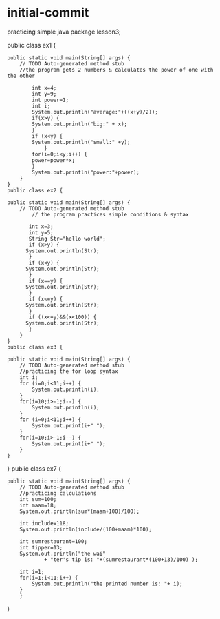 # initial-commit
practicing simple java
package lesson3;

public class ex1 {

	public static void main(String[] args) {
		// TODO Auto-generated method stub
		//the program gets 2 numbers & calculates the power of one with the other
		
		    int x=4;
		    int y=9;
		    int power=1;
		    int i;
		    System.out.println("average:"+((x+y)/2));
		    if(x>y) {
		    System.out.println("big:" + x);
		    }
		    if (x<y) {
		    System.out.println("small:" +y);
		        }
		    for(i=0;i<y;i++) {
		    power=power*x;
		    }
		    System.out.println("power:"+power);
		}
	}
	public class ex2 {

	public static void main(String[] args) {
		// TODO Auto-generated method stub
	        // the program practices simple conditions & syntax
		
		   int x=3;
		   int y=5;
		   String Str="hello world";
		   if (x>y) {
		  System.out.println(Str);
		   }
		   if (x<y) {
		  System.out.println(Str);
		   }
		   if (x==y) {
		  System.out.println(Str);
		   }
		   if (x<=y) {
		  System.out.println(Str);
		   }
		   if ((x<=y)&&(x<100)) {
		  System.out.println(Str);
		   }
		}
	}
	public class ex3 {

	public static void main(String[] args) {
		// TODO Auto-generated method stub
		//practicing the for loop syntax
        int i;
        for (i=0;i<11;i++) {
        	System.out.println(i);
        }
        for(i=10;i>-1;i--) {
        	System.out.println(i);	
        }
        for (i=0;i<11;i++) {
        	System.out.print(i+" ");
        }
        for(i=10;i>-1;i--) {
        	System.out.print(i+" ");	
        }
	}
}
public class ex7 {

	public static void main(String[] args) {
		// TODO Auto-generated method stub
		//practicing calculations
        int sum=100;
        int maam=18;
        System.out.println(sum*(maam+100)/100);
        
        int include=118;
        System.out.println(include/(100+maam)*100);
        
        int sumrestaurant=100;
        int tipper=13;
        System.out.println("the wai"
        		+ "ter's tip is: "+(sumrestaurant*(100+13)/100) );
        
        int i=1;
        for(i=1;i<11;i++) {
        	System.out.println("the printed number is: "+ i);
        }
       	}
}



